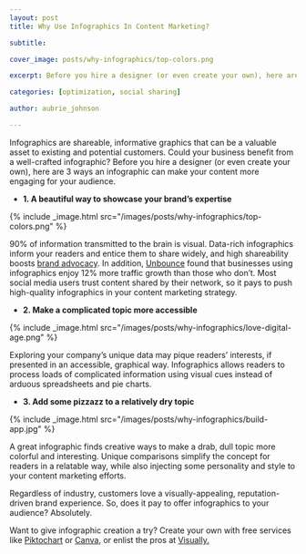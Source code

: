 ```yaml
---
layout: post
title: Why Use Infographics In Content Marketing?

subtitle: 

cover_image: posts/why-infographics/top-colors.png

excerpt: Before you hire a designer (or even create your own), here are 3 ways  an infographic can  make your content more engaging for your audience.

categories: [optimization, social sharing]

author: aubrie_johnson

---
```


Infographics are shareable, informative graphics that can be a valuable asset to existing and potential customers. Could your business benefit from a well-crafted infographic? Before you hire a designer (or even create your own), here are 3 ways  an infographic can  make your content more engaging for your audience.

* **1. A beautiful way to showcase your brand’s expertise**
	
{% include _image.html src="/images/posts/why-infographics/top-colors.png" %}
	
90% of information transmitted to the brain is visual. Data-rich infographics inform your readers and entice them to share widely, and high shareability boosts <a href='http://masterinbound.com/item/what-is-a-brand-advocate.html' target='_blank'>brand advocacy</a>. In addition, <a href='http://unbounce.com/content-marketing/why-do-infographics-make-great-marketing-tools/' target='_blank'>Unbounce</a> found that businesses using infographics enjoy 12% more traffic growth than those who don’t. Most social media users trust content shared by their network, so it pays to push high-quality infographics in your content marketing strategy.

* **2. Make a complicated topic more accessible**

{% include _image.html src="/images/posts/why-infographics/love-digital-age.png" %}

Exploring your company’s unique data may pique readers’ interests, if presented in an accessible, graphical way. Infographics allows readers to process loads of complicated information using visual cues instead of arduous spreadsheets and pie charts.

* **3. Add some pizzazz to a relatively dry topic**

{% include _image.html src="/images/posts/why-infographics/build-app.jpg" %}

A great infographic finds creative ways to make a drab, dull topic more colorful and interesting. Unique comparisons simplify the concept for readers in a relatable way, while also injecting some personality and style to your content marketing efforts.

Regardless of industry, customers love a visually-appealing, reputation-driven brand experience. So, does it pay to offer infographics to your audience? Absolutely.

Want to give infographic creation a try? Create your own with free services like <a href='http://www.piktochart.com' target='_blank'>Piktochart</a> or <a href='http://www.canva.com' target='_blank'>Canva</a>, or enlist the pros at <a href='http://www.visual.ly' target='_blank'>Visually.</a>
